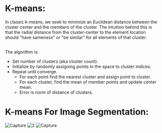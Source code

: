 # K-means: <br/>
In classic k-means, we seek to minimize an Euclidean distance between the cluster center and the members of the cluster. The intuition behind this is that the radial distance from the cluster-center to the element location should "have sameness" or "be similar" for all elements of that cluster.<br/> <br/>

The algorithm is:
- Set number of clusters (aka cluster count).
- Initialize by randomly assigning points in the space to cluster indices.
- Repeat until converge.
    - For each point find the nearest cluster and assign point to cluster.
    - For each cluster, find the mean of member points and update center mean.
    - Error is norm of distance of clusters.

# K-means For Image Segmentation: <br/>
![Capture](https://user-images.githubusercontent.com/78277535/150841044-ff5ae7d5-ed30-420c-a4e0-22a1fa693b25.PNG)
![2](https://user-images.githubusercontent.com/78277535/150841202-60763a73-dd24-4d53-a488-ba012531d048.PNG)
![Capture](https://user-images.githubusercontent.com/78277535/150840044-85830e11-6a04-4aff-a24e-86fa9cc4e9b5.PNG)
